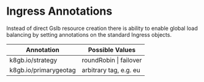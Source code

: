 # Ingress Annotations

Instead of direct Gslb resource creation there is ability to enable global load balancing
by setting annotations on the standard Ingress objects.

| Annotation            | Possible Values        |
|-----------------------|------------------------|
| k8gb.io/strategy      | roundRobin \| failover |
| k8gb.io/primarygeotag | arbitrary tag, e.g. eu |

